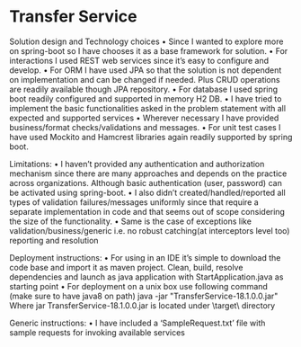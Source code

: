 # Transfer Service
Solution design and Technology choices
•	Since I wanted to explore more on spring-boot so I have chooses it as a base framework for solution.
•	For interactions I used REST web services since it’s easy to configure and develop.
•	For ORM I have used JPA so that the solution is not dependent on implementation and can be changed if needed. Plus CRUD operations are readily available though JPA repository.
•	For database I used spring boot readily configured and supported in memory H2 DB.
•	I have tried to implement the basic functionalities asked in the problem statement with all expected and supported services
•	Wherever necessary I have provided business/format checks/validations and messages.
•	For unit test cases I have used Mockito and Hamcrest libraries again readily supported by spring boot.

Limitations: 
•	I haven’t provided any authentication and authorization mechanism since there are many approaches and depends on the practice across organizations. Although basic authentication (user, password) can be activated using spring-boot.
•	I also didn’t created/handled/reported all types of validation failures/messages uniformly since that require a separate implementation in code and that seems out of scope considering the size of the functionality.
•	Same is the case of exceptions like validation/business/generic i.e. no robust catching(at interceptors level too) reporting and  resolution  

Deployment instructions:
•	For using in an IDE it’s simple to download the code base and import it as maven project. Clean, build, resolve dependencies and launch as java application with StartApplication.java as starting point
•	For deployment on a unix box use following command (make sure to have java8 on path)
java -jar "TransferService-18.1.0.0.jar"
Where jar TransferService-18.1.0.0.jar is located under \target\ directory

Generic instructions: 
•	I have included a ‘SampleRequest.txt’ file with sample requests for invoking available services


